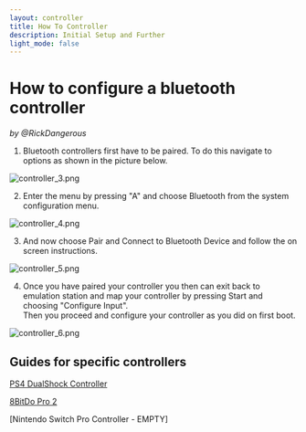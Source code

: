 ```yaml
---
layout: controller
title: How To Controller
description: Initial Setup and Further
light_mode: false
---
```


# How to configure a bluetooth controller  
_by @RickDangerous_


1. Bluetooth controllers first have to be paired. To do this navigate to options as shown in the picture below.

![controller_3.png](../../../../assets/guides/controller/controller_3.png "RetroPie Options Screen")

2. Enter the menu by pressing "A" and choose Bluetooth from the system configuration menu.

![controller_4.png](../../../../assets/guides/controller/controller_4.png "System Configuration Menu")

3. And now choose Pair and Connect to Bluetooth Device and follow the on screen instructions.

![controller_5.png](../../../../assets/guides/controller/controller_5.png "Configure Bluetooth Devices")

4. Once you have paired your controller you then can exit back to emulation station and map your controller by pressing Start and choosing "Configure Input".  
Then you proceed and configure your controller as you did on first boot.

![controller_6.png](../../../../assets/guides/controller/controller_6.png "A random Picture of a random controller")

## Guides for specific controllers

[PS4 DualShock Controller](ps4_dualshock.md)

[8BitDo Pro 2](8bitdo_pro2.md)

[Nintendo Switch Pro Controller - EMPTY]
